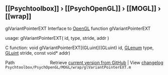 ## [[Psychtoolbox]] &#8250; [[PsychOpenGL]] &#8250; [[MOGL]] &#8250; [[wrap]]

glVariantPointerEXT  Interface to [OpenGL](OpenGL) function glVariantPointerEXT  
  
usage:  glVariantPointerEXT( id, type, stride, addr )  
  
C function:  void glVariantPointerEXT[(GLuint]((GLuint) id, [GLenum](GLenum) type, [GLuint](GLuint) stride, const void\* addr)  




<div class="code_header" style="text-align:right;">
  <span style="float:left;">Path&nbsp;&nbsp;</span> <span class="counter">Retrieve <a href=
  "https://raw.github.com/Psychtoolbox-3/Psychtoolbox-3/beta/Psychtoolbox/PsychOpenGL/MOGL/wrap/glVariantPointerEXT.m">current version from GitHub</a> | View <a href=
  "https://github.com/Psychtoolbox-3/Psychtoolbox-3/commits/beta/Psychtoolbox/PsychOpenGL/MOGL/wrap/glVariantPointerEXT.m">changelog</a></span>
</div>
<div class="code">
  <code>Psychtoolbox/PsychOpenGL/MOGL/wrap/glVariantPointerEXT.m</code>
</div>

